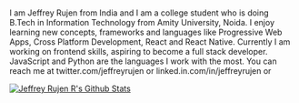 ### 

I am Jeffrey Rujen from India and I am a college student who is doing B.Tech in Information Technology from Amity University, Noida. I enjoy learning new concepts, frameworks and
languages like Progressive Web Apps, Cross Platform Development, React and React Native. Currently I am working on frontend skills, aspiring to become a full stack developer. JavaScript and Python are the languages I work with the most. You can reach me at twitter.com/jeffreyrujen or linked.in.com/in/jeffreyrujen or 

[![Jeffrey Rujen R's Github Stats](https://enigmatic-harbor-42642.herokuapp.com/?name=jeffreyrujenr&theme=react)](https://enigmatic-harbor-42642.herokuapp.com/?name=jeffreyrujenr)
<!--
**jeffreyrujenr/jeffreyrujenr** is a ✨ _special_ ✨ repository because its `README.md` (this file) appears on your GitHub profile.

Here are some ideas to get you started:

- 🔭 I’m currently working on ...
- 🌱 I’m currently learning ...
- 👯 I’m looking to collaborate on ...
- 🤔 I’m looking for help with ...
- 💬 Ask me about ...
- 📫 How to reach me: ...
- 😄 Pronouns: ...
- ⚡ Fun fact: ...
-->
